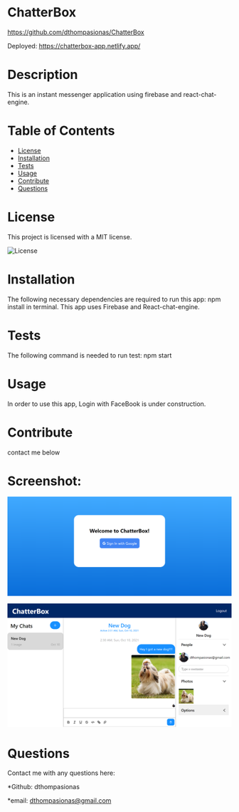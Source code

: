 # ChatterBox 

https://github.com/dthompasionas/ChatterBox

Deployed:
https://chatterbox-app.netlify.app/

# Description
This is an instant messenger application using firebase and react-chat-engine.

# Table of Contents
* [License](#license) 
* [Installation](#installation)
* [Tests](#tests)
* [Usage](#usage)
* [Contribute](#contribute)
* [Questions](#questions)

# License 
This project is licensed with a MIT license.

![License](https://img.shields.io/badge/License-MIT-blue.svg)

# Installation
The following necessary dependencies are required to run this app: npm install in terminal. This app uses Firebase and React-chat-engine.

# Tests
The following command is needed to run test: npm start

# Usage
In order to use this app, Login with FaceBook is under construction.

# Contribute
contact me below

# Screenshot:

![](./src/assets/login-page.png)

![](./src/assets/chat-page.png)

# Questions
Contact me with any questions here:

*Github: dthompasionas

*email: dthompasionas@gmail.com 
